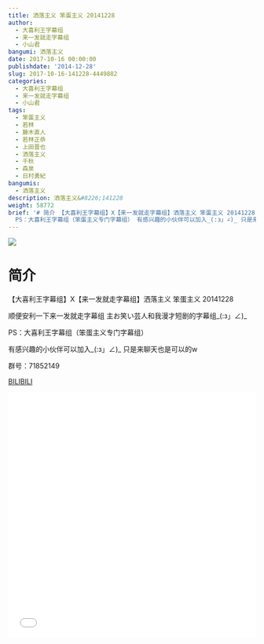 ```yaml
---
title: 洒落主义 笨蛋主义 20141228
author:
  - 大喜利王字幕组
  - 来一发就走字幕组
  - 小山君
bangumi: 洒落主义
date: 2017-10-16 00:00:00
publishdate: '2014-12-28'
slug: 2017-10-16-141228-4449882
categories:
  - 大喜利王字幕组
  - 来一发就走字幕组
  - 小山君
tags:
  - 笨蛋主义
  - 若林
  - 藤木直人
  - 若林正恭
  - 上田晋也
  - 洒落主义
  - 千秋
  - 森泉
  - 日村勇紀
bangumis:
  - 洒落主义
description: 洒落主义&#8226;141228
weight: 58772
brief: '# 简介 【大喜利王字幕组】X【来一发就走字幕组】洒落主义 笨蛋主义 20141228 顺便安利一下来一发就走字幕组 主お笑い芸人和我漫才短剧的字幕组_(:з」∠)_
  PS：大喜利王字幕组（笨蛋主义专门字幕组） 有感兴趣的小伙伴可以加入_(:з」∠)_ 只是来聊天也是可以的w 群号：71852149'
---
```


![](https://i.imgur.com/sy8aXdQ.jpg)

# 简介  
【大喜利王字幕组】X【来一发就走字幕组】洒落主义 笨蛋主义 20141228 

顺便安利一下来一发就走字幕组 主お笑い芸人和我漫才短剧的字幕组_(:з」∠)_

PS：大喜利王字幕组（笨蛋主义专门字幕组） 

有感兴趣的小伙伴可以加入_(:з」∠)_  只是来聊天也是可以的w

群号：71852149

  [BILIBILI](https://www.bilibili.com/video/av4449882/)


<div class="vcontainer">  <iframe class='video' src="//www.bilibili.com/blackboard/player.html?aid=4449882" width="100%" height="500" frameborder="0" allowfullscreen="allowfullscreen"></iframe></div>
